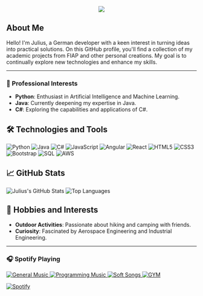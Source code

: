 <p align="center">
  <a href="https://github.com/devjuliusotto/readme.md">
    <img src="https://readme-typing-svg.herokuapp.com?font=comfortaa&color=EC3E85&size=40&width=1000&lines=Welcome+to+my+GitHub+Profile!" />
  </a>
</p>

<!-- <table>
  <tr>
    <td align="center">
      <img src="https://upload.wikimedia.org/wikipedia/en/b/ba/Flag_of_Germany.svg" alt="German Flag" width="350"/>
      <br>
      <strong style="font-size: 24px;">German Developer</strong>
    </td>
    <td align="center">
      <img src="https://media.licdn.com/dms/image/C4D0BAQFGUHRJ26bFDw/company-logo_200_200/0/1631312349936?e=1724889600&v=beta&t=kq1Xiq0dPnpjFnWWbsrD-wY30DWUjytFx_eeYxTjBbY" alt="FIAP Logo" width="200"/>
      <br>
      <strong style="font-size: 24px;">FIAP Student</strong>
    </td>
    <td align="center">
      <img src="https://i.pinimg.com/564x/38/58/58/3858585be4f987f48ada19fcc17dfd3f.jpg" alt="Rice University Logo" width="200"/>
      <br>
      <strong style="font-size: 24px;">Rice University Student</strong>
    </td>
  </tr>
</table>
-->

## About Me

Hello! I'm Julius, a German developer with a keen interest in turning ideas into practical solutions. On this GitHub profile, you'll find a collection of my academic projects from FIAP and other personal creations. My goal is to continually explore new technologies and enhance my skills.

---

### 🌟 Professional Interests
- **Python**: Enthusiast in Artificial Intelligence and Machine Learning.
- **Java**: Currently deepening my expertise in Java.
- **C#**: Exploring the capabilities and applications of C#.

## 🛠️ Technologies and Tools
![Python](https://img.shields.io/badge/-Python-3776AB?style=flat&logo=python&logoColor=white)
![Java](https://img.shields.io/badge/-Java-007396?style=flat&logo=java&logoColor=white)
![C#](https://img.shields.io/badge/-C%23-239120?style=flat&logo=c-sharp&logoColor=white)
![JavaScript](https://img.shields.io/badge/-JavaScript-F7DF1E?style=flat&logo=javascript&logoColor=black)
![Angular](https://img.shields.io/badge/-Angular-DD0031?style=flat&logo=angular&logoColor=white)
![React](https://img.shields.io/badge/-React-61DAFB?style=flat&logo=react&logoColor=black)
![HTML5](https://img.shields.io/badge/-HTML5-E34F26?style=flat&logo=html5&logoColor=white)
![CSS3](https://img.shields.io/badge/-CSS3-1572B6?style=flat&logo=css3&logoColor=white)
![Bootstrap](https://img.shields.io/badge/-Bootstrap-7952B3?style=flat&logo=bootstrap&logoColor=white)
![SQL](https://img.shields.io/badge/-SQL-4479A1?style=flat&logo=sql&logoColor=white)
![AWS](https://img.shields.io/badge/-AWS-232F3E?style=flat&logo=amazon-aws&logoColor=white)

## 📈 GitHub Stats
![Julius's GitHub Stats](https://github-readme-stats.vercel.app/api?username=devjuliusotto&show_icons=true&theme=radical)
![Top Languages](https://github-readme-stats.vercel.app/api/top-langs/?username=devjuliusotto&layout=compact&theme=radical)

## 🎉 Hobbies and Interests
- **Outdoor Activities**: Passionate about hiking and camping with friends.
- **Curiosity**: Fascinated by Aerospace Engineering and Industrial Engineering.

---

<h3 align="left">🎧 Spotify Playing</h3>
<p align="left">
  <a href="https://open.spotify.com/playlist/0OlAPyg251DVP6haZ99Qwi?si=18dc58b7319f40d0">
    <img src="https://img.shields.io/badge/General%20Music-%231DB954.svg?&style=flat-square&logo=spotify&logoColor=white" alt="General Music"/>
  </a>
  <a href="https://open.spotify.com/playlist/5APgOEMKL6SyOEzNFBCNcl?si=d16e56ab3d384d54">
    <img src="https://img.shields.io/badge/Programming%20Music-%231DB954.svg?&style=flat-square&logo=spotify&logoColor=white" alt="Programming Music"/>
  </a>
  <a href="https://open.spotify.com/playlist/5Nqfm0iJswV0TnjEcendet?si=6dcfd7e809304efa">
    <img src="https://img.shields.io/badge/Soft%20Songs-%231DB954.svg?&style=flat-square&logo=spotify&logoColor=white" alt="Soft Songs"/>
  </a>
  <a href="https://open.spotify.com/intl-pt/album/2RNTBrSO8U8XjjEj9RVvZ5?si=kQ8v1vMqRGqsc3U-wEVY2w">
    <img src="https://img.shields.io/badge/GYM-%231DB954.svg?&style=flat-square&logo=spotify&logoColor=white" alt="GYM"/>
  </a>
</p>
<p align="left">
  <a href="https://open.spotify.com/user/1mqlbmj935myajlx4otck7u6m">
    <img src="https://readme-spotify.warengonzaga.com/api/spotify" alt="Spotify"/>
  </a>
</p>

